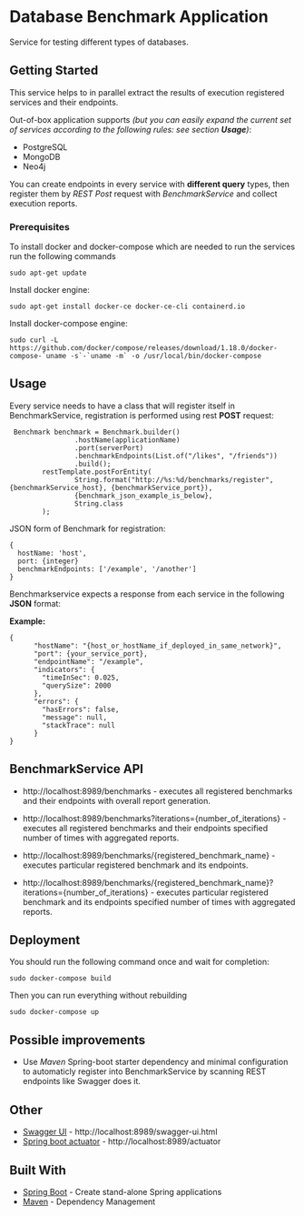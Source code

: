 # Database Benchmark Application

Service for testing different types of databases.

## Getting Started

This service helps to in parallel extract the results of execution registered services and their endpoints.

Out-of-box application supports *(but you can easily expand the current set of services according to the following rules: see section **Usage**)*:

* PostgreSQL
* MongoDB
* Neo4j

You can create endpoints in every service with **different query** types, then register them by *REST Post* request with *BenchmarkService* 
and collect execution reports.

### Prerequisites

To install docker and docker-compose which are needed to run the services run the following commands

```
sudo apt-get update
```
Install docker engine:
```
sudo apt-get install docker-ce docker-ce-cli containerd.io
```
Install docker-compose engine:
```
sudo curl -L https://github.com/docker/compose/releases/download/1.18.0/docker-compose-`uname -s`-`uname -m` -o /usr/local/bin/docker-compose
```
## Usage

Every service needs to have a class that will register itself in BenchmarkService, registration is performed using rest **POST** request:

```
 Benchmark benchmark = Benchmark.builder()
                .hostName(applicationName)
                .port(serverPort)
                .benchmarkEndpoints(List.of("/likes", "/friends"))
                .build();
        restTemplate.postForEntity(
                String.format("http://%s:%d/benchmarks/register", {benchmarkService_host}, {benchmarkService_port}),
                {benchmark_json_example_is_below},
                String.class
        );
```
JSON form of Benchmark for registration:
```
{
  hostName: 'host',
  port: {integer}
  benchmarkEndpoints: ['/example', '/another']
}
```
Benchmarkservice expects a response from each service in the following **JSON** format:  

**Example:**
```
{
      "hostName": "{host_or_hostName_if_deployed_in_same_network}",
      "port": {your_service_port},
      "endpointName": "/example",
      "indicators": {
        "timeInSec": 0.025,
        "querySize": 2000
      },
      "errors": {
        "hasErrors": false,
        "message": null,
        "stackTrace": null
      }
}
```
## BenchmarkService API

* http://localhost:8989/benchmarks - executes all registered benchmarks and their endpoints with overall report generation.

* http://localhost:8989/benchmarks?iterations={number_of_iterations} - executes all registered benchmarks and their endpoints 
specified number of times with aggregated reports.

* http://localhost:8989/benchmarks/{registered_benchmark_name} - executes particular registered benchmark and its endpoints.

* http://localhost:8989/benchmarks/{registered_benchmark_name}?iterations={number_of_iterations} - executes particular registered benchmark and its endpoints 
specified number of times with aggregated reports.

## Deployment

You should run the following command once and wait for completion:
```
sudo docker-compose build
```
Then you can run everything without rebuilding
```
sudo docker-compose up
```

## Possible improvements

* Use *Maven* Spring-boot starter dependency and minimal configuration to automaticly register into BenchmarkService by scanning REST endpoints like Swagger does it.

## Other

* [Swagger UI](https://swagger.io/) - http://localhost:8989/swagger-ui.html
* [Spring boot actuator](https://www.baeldung.com/spring-boot-actuators) - http://localhost:8989/actuator

## Built With

* [Spring Boot](https://spring.io/projects/spring-boot) - Create stand-alone Spring applications
* [Maven](https://maven.apache.org/) - Dependency Management
